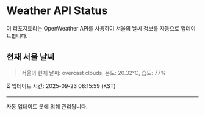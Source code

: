 
# Weather API Status

이 리포지토리는 OpenWeather API를 사용하여 서울의 날씨 정보를 자동으로 업데이트합니다.

## 현재 서울 날씨
> 서울의 현재 날씨: overcast clouds, 온도: 20.32°C, 습도: 77%

⏳ 업데이트 시간: 2025-09-23 08:15:59 (KST)

---
자동 업데이트 봇에 의해 관리됩니다.
